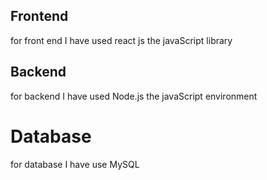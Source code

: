 ## Frontend
for front end I have used react js the javaScript library 

## Backend
for backend I have used Node.js the javaScript environment

# Database
for database I have use MySQL

